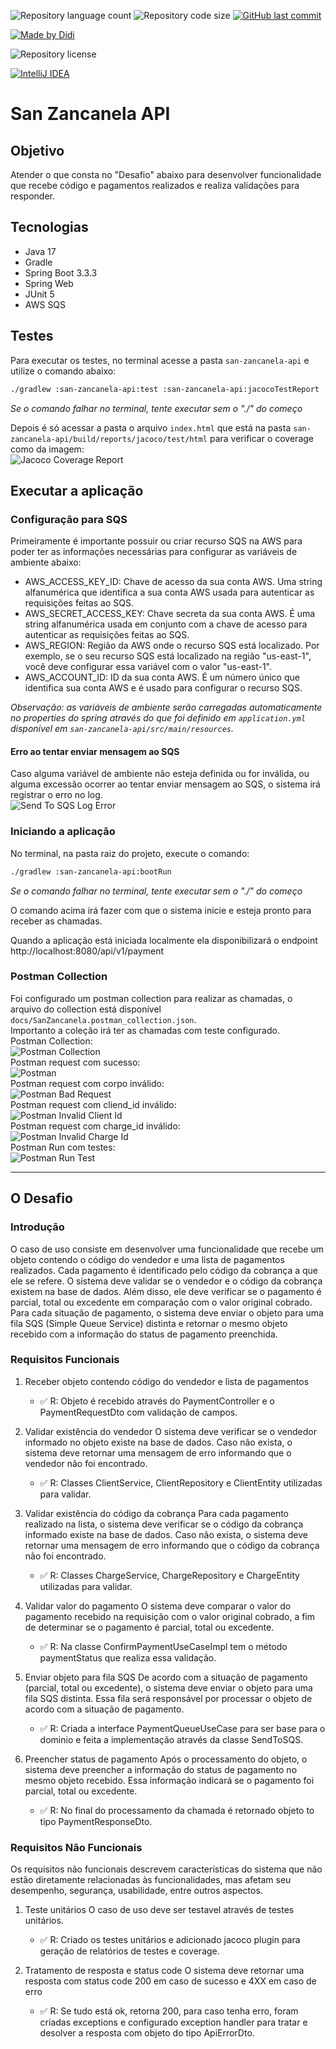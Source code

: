 ![Repository language count](https://img.shields.io/github/languages/count/didifive/desafio-san-zancanela)
![Repository code size](https://img.shields.io/github/languages/code-size/didifive/desafio-san-zancanela)
[![GitHub last commit](https://img.shields.io/github/last-commit/didifive/desafio-san-zancanela?color=blue)](https://github.com/didifive/desafio-san-zancanela/commits/main)

[![Made by Didi](https://img.shields.io/badge/made%20by-Didi-green)](https://luiszancanela.dev.br/)

![Repository license](https://img.shields.io/github/license/didifive/desafio-san-zancanela)

[![IntelliJ IDEA](https://img.shields.io/badge/IntelliJIDEA-000000.svg?logo=intellij-idea&logoColor=white)](https://www.jetbrains.com/idea/)

# San Zancanela API

## Objetivo

Atender o que consta no "Desafio" abaixo para desenvolver funcionalidade que recebe código e pagamentos realizados e realiza validações para responder.

## Tecnologias

- Java 17
- Gradle
- Spring Boot 3.3.3
- Spring Web
- JUnit 5
- AWS SQS

## Testes

Para executar os testes, no terminal acesse a pasta `san-zancanela-api` e utilize o comando abaixo:
```bash
./gradlew :san-zancanela-api:test :san-zancanela-api:jacocoTestReport
```

_Se o comando falhar no terminal, tente executar sem o "./" do começo_

Depois é só acessar a pasta o arquivo `index.html` que está na pasta `san-zancanela-api/build/reports/jacoco/test/html` para verificar o coverage como da imagem:  
![Jacoco Coverage Report](docs/jacoco_coverage.PNG "Jacoco Coverage Report")

## Executar a aplicação

### Configuração para SQS

Primeiramente é importante possuir ou criar recurso SQS na AWS para poder ter as informações necessárias para
configurar as variáveis de ambiente abaixo:
- AWS_ACCESS_KEY_ID: Chave de acesso da sua conta AWS. Uma string alfanumérica que identifica a sua conta AWS
  usada para autenticar as requisições feitas ao SQS.
- AWS_SECRET_ACCESS_KEY: Chave secreta da sua conta AWS. É uma string alfanumérica usada em conjunto
  com a chave de acesso para autenticar as requisições feitas ao SQS.
- AWS_REGION: Região da AWS onde o recurso SQS está localizado. Por exemplo, se o seu recurso SQS está localizado
  na região "us-east-1", você deve configurar essa variável com o valor "us-east-1".
- AWS_ACCOUNT_ID: ID da sua conta AWS. É um número único que identifica sua conta AWS e é usado para configurar o recurso SQS.

_Observação: as variáveis de ambiente serão carregadas automaticamente no properties do spring através do que foi definido
em `application.yml` disponível em `san-zancanela-api/src/main/resources`._

#### Erro ao tentar enviar mensagem ao SQS

Caso alguma variável de ambiente não esteja definida ou for inválida, ou alguma excessão ocorrer ao tentar enviar mensagem
ao SQS, o sistema irá registrar o erro no log.  
![Send To SQS Log Error](docs/send_to_sqs_log.PNG "Send To SQS Log Error")

### Iniciando a aplicação

No terminal, na pasta raiz do projeto, execute o comando:  

```bash
./gradlew :san-zancanela-api:bootRun
```

_Se o comando falhar no terminal, tente executar sem o "./" do começo_

O comando acima irá fazer com que o sistema inicie e esteja pronto para receber as chamadas.

Quando a aplicação está iniciada localmente ela disponibilizará o endpoint http://localhost:8080/api/v1/payment


### Postman Collection

Foi configurado um postman collection para realizar as chamadas, o arquivo do collection está disponível `docs/SanZancanela.postman_collection.json`.  
Importanto a coleção irá ter as chamadas com teste configurado.  
Postman Collection:  
![Postman Collection](docs/postman_colletion.PNG "Postman Collection")  
Postman request com sucesso:  
![Postman](docs/postman.PNG "Postman")  
Postman request com corpo inválido:  
![Postman Bad Request](docs/postman_invalidrequestbody.PNG "Postman Bad Request")  
Postman request com cliend_id inválido:  
![Postman Invalid Client Id](docs/postman_invalidclientid.PNG "Postman Invalid Client Id")  
Postman request com charge_id inválido:  
![Postman Invalid Charge Id](docs/postman_invalidchargeid.PNG "Postman Invalid Charge Id")  
Postman Run com testes:  
![Postman Run Test](docs/postman_run.PNG "Postman Run Test")

---

## O Desafio 

### Introdução
O caso de uso consiste em desenvolver uma funcionalidade que recebe um objeto contendo o código do vendedor e uma lista de pagamentos realizados. Cada pagamento é identificado pelo código da cobrança a que ele se refere. O sistema deve validar se o vendedor e o código da cobrança existem na base de dados. Além disso, ele deve verificar se o pagamento é parcial, total ou excedente em comparação com o valor original cobrado. Para cada situação de pagamento, o sistema deve enviar o objeto para uma fila SQS (Simple Queue Service) distinta e retornar o mesmo objeto recebido com a informação do status de pagamento preenchida.

### Requisitos Funcionais
1. Receber objeto contendo código do vendedor e lista de pagamentos
   - ✅ R: Objeto é recebido através do PaymentController e o PaymentRequestDto com validação de campos.

2. Validar existência do vendedor
   O sistema deve verificar se o vendedor informado no objeto existe na base de dados. Caso não exista, o sistema deve retornar uma mensagem de erro informando que o vendedor não foi encontrado.
   - ✅ R: Classes ClientService, ClientRepository e ClientEntity utilizadas para validar.

3. Validar existência do código da cobrança
   Para cada pagamento realizado na lista, o sistema deve verificar se o código da cobrança informado existe na base de dados. Caso não exista, o sistema deve retornar uma mensagem de erro informando que o código da cobrança não foi encontrado.
   - ✅ R: Classes ChargeService, ChargeRepository e ChargeEntity utilizadas para validar.

4. Validar valor do pagamento
   O sistema deve comparar o valor do pagamento recebido na requisição com o valor original cobrado, a fim de determinar se o pagamento é parcial, total ou excedente.
   - ✅ R: Na classe ConfirmPaymentUseCaseImpl tem o método paymentStatus que realiza essa validação.

5. Enviar objeto para fila SQS
   De acordo com a situação de pagamento (parcial, total ou excedente), o sistema deve enviar o objeto para uma fila SQS distinta. Essa fila será responsável por processar o objeto de acordo com a situação de pagamento.
   - ✅ R: Criada a interface PaymentQueueUseCase para ser base para o dominio e feita a implementação através da classe SendToSQS.

6. Preencher status de pagamento
   Após o processamento do objeto, o sistema deve preencher a informação do status de pagamento no mesmo objeto recebido. Essa informação indicará se o pagamento foi parcial, total ou excedente.
   - ✅ R: No final do processamento da chamada é retornado objeto to tipo PaymentResponseDto.

### Requisitos Não Funcionais
Os requisitos não funcionais descrevem características do sistema que não estão diretamente relacionadas às funcionalidades, mas afetam seu desempenho, segurança, usabilidade, entre outros aspectos.

1. Teste unitários
   O caso de uso deve ser testavel através de testes unitários.
    - ✅ R: Criado os testes unitários e adicionado jacoco plugin para geração de relatórios de testes e coverage.

2.  Tratamento de resposta e status code
   O sistema deve retornar uma resposta com status code 200 em caso de sucesso e 4XX em caso de erro
    - ✅ R: Se tudo está ok, retorna 200, para caso tenha erro, foram criadas exceptions e configurado exception handler para tratar e desolver a resposta com objeto do tipo ApiErrorDto.